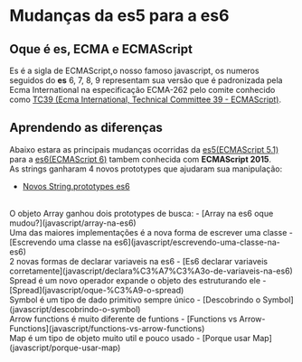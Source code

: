 # Mudanças da es5 para a es6

## Oque é es, ECMA e ECMAScript

Es é a sigla de ECMAScript,o nosso famoso javascript, os numeros seguidos do **es** 6, 7, 8, 9  representam sua versão que é padronizada pela Ecma International na especificação ECMA-262 pelo comite conhecido como [TC39 (Ecma International, Technical Committee 39 - ECMAScript)](https://github.com/tc39).

## Aprendendo as diferenças

Abaixo estara as principais mudanças ocorridas da [es5(ECMAScript 5.1)](http://www.ecma-international.org/ecma-262/5.1/) para a [es6(ECMAScript 6)](http://www.ecma-international.org/ecma-262/6.0/) tambem conhecida com **ECMAScript 2015**.
<br>
As strings ganharam 4 novos prototypes que ajudaram sua manipulação:
- [Novos String.prototypes es6](javascript/novos-string.prototypes-es6)
<br>
O objeto Array ganhou dois prototypes de busca:
- [Array na es6 oque mudou?](javascript/array-na-es6)
<br>
Uma das maiores implementações é a nova forma de escrever uma classe
- [Escrevendo uma classe na es6](javascript/escrevendo-uma-classe-na-es6)
<br>
2 novas formas de declarar variaveis na es6
- [Es6 declarar variaveis corretamente](javascript/declara%C3%A7%C3%A3o-de-variaveis-na-es6)
<br>
Spread é um novo operador expande o objeto des estruturando ele
- [Spread](javascript/oque-%C3%A9-o-spread)
<br>
Symbol é um tipo de dado primitivo sempre único
- [Descobrindo o Symbol](javascript/descobrindo-o-symbol)
<br>
Arrow functions é muito diferente de funtions
- [Functions vs Arrow-Functions](javascript/functions-vs-arrow-functions)
<br>
Map é um tipo de objeto muito util e pouco usado
- [Porque usar Map](javascript/porque-usar-map)